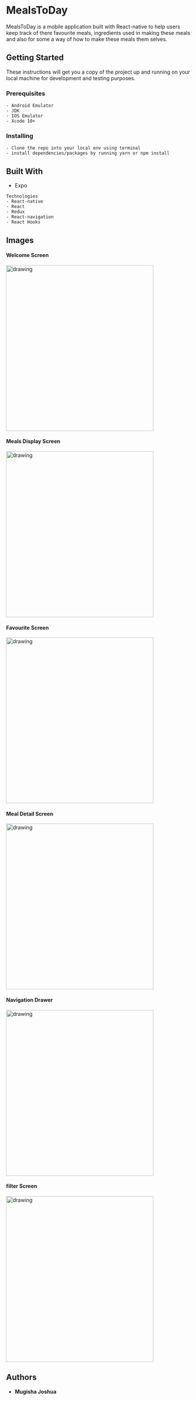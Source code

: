 # MealsToDay

MealsToDay is a mobile application built with React-native to help users keep track of there favourite meals, ingredients used in making these meals and also for some a way of how to make these meals them selves.

## Getting Started

These instructions will get you a copy of the project up and running on your local machine for development and testing purposes.

### Prerequisites

```
- Android Emulator
- JDK
- IOS Emulator
- Xcode 10+
```

### Installing

```
- Clone the repo into your local env using terminal
- install dependencies/packages by running yarn or npm install
```

## Built With

- Expo

```
Technologies
- React-native
- React
- Redux
- React-navigation
- React Hooks
```

## Images

#### Welcome Screen

<img src="snapshots/home.png" alt="drawing" width="400" height="450"/>

#### Meals Display Screen

<img src="snapshots/display.png" alt="drawing" width="400" height="450"/>

#### Favourite Screen

<img src="snapshots/favourite.png" alt="drawing" width="400" height="450"/>

#### Meal Detail Screen

<img src="snapshots/detail.png" alt="drawing" width="400" height="450"/>

#### Navigation Drawer

<img src="snapshots/drawer.png" alt="drawing" width="400" height="450"/>

#### filter Screen

<img src="snapshots/filters.png" alt="drawing" width="400" height="450"/>

## Authors

- **Mugisha Joshua**
